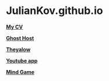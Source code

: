 # JulianKov.github.io

**[My CV](https://juliankov.github.io/rsschool-codejam1-cv/)**

**[Ghost Host](https://juliankov.github.io/markup-1/)**

**[Theyalow](https://juliankov.github.io/theyalow/)**

**[Youtube app](https://juliankov.github.io/youtube/)**

**[Mind Game](https://juliankov.github.io/MindGame/)**
